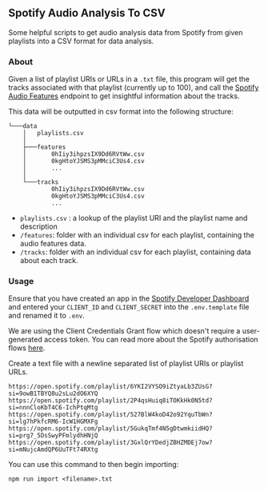 ## Spotify Audio Analysis To CSV

Some helpful scripts to get audio analysis data from Spotify from given playlists into a CSV format for data analysis. 

### About

Given a list of playlist URIs or URLs in a `.txt` file, this program will get the tracks associated with that playlist (currently up to 100), and call the [Spotify Audio Features](https://developer.spotify.com/documentation/web-api/reference/tracks/get-audio-features/) endpoint to get insightful information about the tracks.

This data will be outputted in csv format into the following structure:
```
└───data
    │   playlists.csv
    │
    ├───features
    │       0hIiy3ihpzsIX9Dd6RVtWw.csv
    │       0kgHtoYJSMS3pMMciC3Us4.csv
    │       ...
    │
    └───tracks
            0hIiy3ihpzsIX9Dd6RVtWw.csv
            0kgHtoYJSMS3pMMciC3Us4.csv
            ...
```

- `playlists.csv` : a lookup of the playlist URI and the playlist name and description
- `/features`: folder with an individual csv for each playlist, containing the audio features data.
- `/tracks`: folder with an individual csv for each playlist, containing data about each track.
  
### Usage

Ensure that you have created an app in the [Spotify Developer Dashboard](https://developer.spotify.com/) and entered your `CLIENT_ID` and `CLIENT_SECRET` into the `.env.template` file and renamed it to `.env`.

We are using the Client Credentials Grant flow which doesn't require a user-generated access token. You can read more about the Spotify authorisation flows [here](https://developer.spotify.com/documentation/general/guides/authorization-guide/).

Create a text file with a newline separated list of playlist URIs or playlist URLs.
```
https://open.spotify.com/playlist/6YKI2VYSO9iZtyaLb3ZUsG?si=9owB1TBYQ8u2sLu2dO6XYQ
https://open.spotify.com/playlist/2P4qsHuiq8iTOKkHk0N5td?si=nnnCloKbT4C6-IchPtqMtg
https://open.spotify.com/playlist/527BlW4koD42o92YquTbWn?si=lg7hPkfcRM6-IcW1HGMXFg
https://open.spotify.com/playlist/5GukqTmf4N5gDtwmkiidHQ?si=prg7_5DsSwyPFmlydhHNjQ
https://open.spotify.com/playlist/3GxlQrYDedjZBHZMDEj7ow?si=mNujcAmdQP6UuTFt74RXtg
```

You can use this command to then begin importing:

```
npm run import <filename>.txt
```